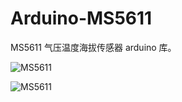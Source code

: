 Arduino-MS5611
===============

MS5611 气压温度海拔传感器 arduino 库。

![MS5611](https://raw.githubusercontent.com/hznupeter/MS5611/master/image/pic0.jpg)

![MS5611](http://www.jarzebski.pl/media/big/publish/2014/05/ms5611-processing.png)

